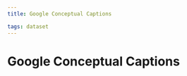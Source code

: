 ```yaml
---
title: Google Conceptual Captions

tags: dataset 
---
```


# Google Conceptual Captions














